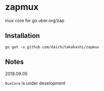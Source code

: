 # zapmux
mux core for go.uber.org/zap

## Installation
`go get -u github.com/daichitakahashi/zapmux`

## Notes
2018.09.05

`DuxCore` is under development
